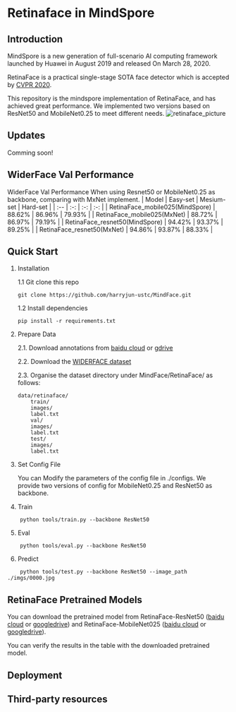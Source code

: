 # Retinaface in MindSpore


## Introduction
MindSpore is a new generation of full-scenario AI computing framework launched by Huawei in August 2019 and released On March 28, 2020.

RetinaFace is a practical single-stage SOTA face detector which is accepted by [CVPR 2020](https://openaccess.thecvf.com/content_CVPR_2020/html/Deng_RetinaFace_Single-Shot_Multi-Level_Face_Localisation_in_the_Wild_CVPR_2020_paper.html). 


This repository is the mindspore implementation of RetinaFace, and has achieved great performance. We implemented two versions based on ResNet50 and MobileNet0.25 to meet different needs.
![retinaface_picture](https://camo.githubusercontent.com/a3fa0edd910b60f94085b14fa1a171bfa30bfea7b9591ca7a380565e4e581b80/68747470733a2f2f696e7369676874666163652e61692f6173736574732f696d672f6769746875622f31313531334430352e6a7067)

## Updates
Comming soon!


  
## WiderFace Val Performance

WiderFace Val Performance When using Resnet50 or MobileNet0.25 as backbone, comparing with MxNet implement.
| Model | Easy-set | Mesium-set | Hard-set |
| :-- | :-: | :-: | :-: |
| RetinaFace_mobile025(MindSpore) | 88.62% | 86.96% | 79.93% |
| RetinaFace_mobile025(MxNet) | 88.72% | 86.97% | 79.19% |
| RetinaFace_resnet50(MindSpore) | 94.42% | 93.37% | 89.25% |
| RetinaFace_resnet50(MxNet) | 94.86% | 93.87% | 88.33% |



## Quick Start
1. Installation

    1.1 Git clone this repo

    ```git clone https://github.com/harryjun-ustc/MindFace.git```

    1.2 Install dependencies

    ```pip install -r requirements.txt```
    
2. Prepare Data

    2.1. Download annotations from [baidu cloud](link) or [gdrive](link)

    2.2. Download the [WIDERFACE dataset](http://shuoyang1213.me/WIDERFACE/)

    2.3. Organise the dataset directory under MindFace/RetinaFace/ as follows:
    ```
    data/retinaface/
        train/
        images/
        label.txt
        val/
        images/
        label.txt
        test/
        images/
        label.txt
    ```
3. Set Config File

    You can Modify the parameters of the config file in ./configs.
    We provide two versions of config for MobileNet0.25 and ResNet50 as backbone.

4. Train
```
    python tools/train.py --backbone ResNet50
```

5. Eval
```
    python tools/eval.py --backbone ResNet50
```

6. Predict
```
    python tools/test.py --backbone ResNet50 --image_path ./imgs/0000.jpg
```



## RetinaFace Pretrained Models
You can download the pretrained model from RetinaFace-ResNet50 ([baidu cloud](link) or [googledrive](link)) and  RetinaFace-MobileNet025 ([baidu cloud](link) or [googledrive](link)). 

You can verify the results in the table with the downloaded pretrained model.


## Deployment

## 

## Third-party resources

